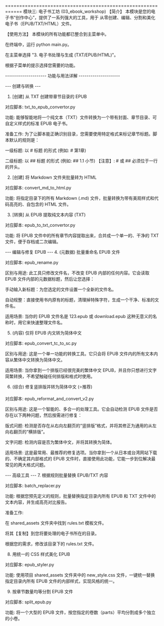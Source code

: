 ============================================================ 模块三: 电子书工坊 (03_ebook_workshop)
【简介】
本模块是您的电子书“创作中心”，提供了一系列强大的工具，用于
从零创建、编辑、分割和美化电子书（EPUB/TXT/HTML）文件。

【使用方法】
本模块的所有功能都已整合到主菜单中。

在终端中，运行 python main.py。

在主菜单选择 "3. 电子书处理与生成 (TXT/EPUB/HTML)"。

根据子菜单的提示选择您需要的功能。

--------------------- 功能与用法详解 ---------------------

--- 创建与转换 ---
1. [创建] 从 TXT 创建带章节目录的 EPUB

对应脚本: txt_to_epub_convertor.py

功能: 能够智能地将一个纯文本（TXT）文件转换为一个带有封面、章节目录、可自定义样式的标准 EPUB 电子书。

准备工作: 为了让脚本能正确识别目录，您需要使用特定格式来标记章节标题。脚本默认的规则是：

一级标题: 以 # 标题 的形式 (例如: # 第1章)

二级标题: 以 ## 标题 的形式 (例如: ## 1.1 小节)
【注意】: # 或 ## 必须位于一行的开头。

2. [创建] 将 Markdown 文件夹批量转为 HTML

对应脚本: convert_md_to_html.py

功能: 将指定目录下的所有 Markdown (.md) 文件，批量转换为带有美观样式和代码高亮的、自包含的 HTML 文件。

3. [转换] 从 EPUB 提取纯文本内容 (TXT)

对应脚本: epub_to_txt_convertor.py

功能: 将 EPUB 文件中的所有章节内容提取出来，合并成一个单一的、干净的 TXT 文件，便于存档或二次编辑。

--- 编辑与修复 EPUB ---
4. (元数据) 批量重命名 EPUB 文件

对应脚本: epub_rename.py

区别与用途: 此工具只修改文件名，不改变 EPUB 内部的任何内容。它会读取 EPUB 文件内部的元数据标题，然后让您选择：

手动输入新标题：为您选定的文件设置一个全新的文件名。

自动规整：直接使用书内原有的标题，清理掉特殊字符，生成一个干净、标准的文件名。

适用场景: 当你的 EPUB 文件名是 123.epub 或 download.epub 这种无意义的名称时，用它来快速整理文件名。

5. (内容) 仅将 EPUB 内文转为简体中文

对应脚本: epub_convert_tc_to_sc.py

区别与用途: 这是一个单一功能的转换工具。它只会将 EPUB 文件内的所有文本内容从繁体中文转换为简体中文。

适用场景: 当你拿到一个排版已经很完美的繁体中文 EPUB，并且你只想进行文字简繁转换，不希望触碰任何排版和格式时使用。

6. (综合) 修复竖排版并转为简体中文 (⭐推荐)

对应脚本: epub_reformat_and_convert_v2.py

区别与用途: 这是一个智能的、多合一的处理工具。它会自动检测 EPUB 文件是否存在以下两种问题，然后按需进行修复：

版式问题: 检测是否存在从右向左翻页的“竖排版”格式，并将其修正为通用的从左向右翻页的“横排版”。

文字问题: 检测内容是否为繁体中文，并将其转换为简体。

适用场景: 这是最常用、最推荐的修复选项。当你拿到一个从日本或台湾网站下载的、不确定其内部格式的 EPUB 文件时，直接使用此功能，它能一步到位解决最常见的两大格式问题。

--- 高级工具 ---
7. 根据规则批量替换 EPUB/TXT 内容

对应脚本: batch_replacer.py

功能: 根据您预先定义的规则，批量替换指定目录内所有 EPUB 和 TXT 文件中的文本内容，并生成高亮对比报告。

准备工作:

在 shared_assets 文件夹中找到 rules.txt 模板文件。

将其【复制】到您将要处理的电子书所在的目录。

根据您的需求，修改该目录下的 rules.txt 文件。

8. 用统一的 CSS 样式美化 EPUB

对应脚本: epub_styler.py

功能: 使用项目 shared_assets 文件夹中的 new_style.css 文件，一键统一替换指定目录内所有 EPUB 文件的内部样式，实现风格的统一。

9. 按章节数量均等分割 EPUB 文件

对应脚本: split_epub.py

功能: 将一个大型的 EPUB 文件，按您指定的卷数（parts）平均分割成多个独立的小卷。
